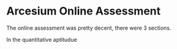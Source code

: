 # Arcesium Online Assessment 

The online assessment was pretty decent, there were 3 sections. 


In the quantitative aptitudue 